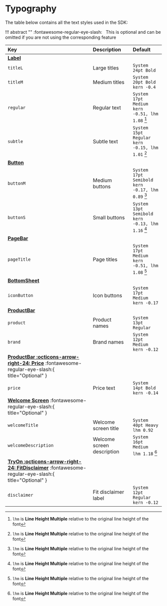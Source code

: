 # Typography

The table below contains all the text styles used in the SDK:

!!! abstract ""
    :fontawesome-regular-eye-slash: &nbsp; This is optional and can be omitted if you are not using the corresponding feature

| Key | Description | Default |
| :-- | :---------- | :------ |
| [**Label**](#label) | |  
| `titleL` | Large titles | `System 24pt Bold` |
| `titleM` | Medium titles | `System 20pt Bold`<br>`kern -0.4` |
| `regular` | Regular text | `System 17pt Medium`<br>`kern -0.51, lhm 1.08` [^1] |
| `subtle` | Subtle text | `System 15pt Regular`<br>`kern -0.15, lhm 1.01` [^1] |
| [**Button**](#button) | |
| `buttonM` | Medium buttons | `System 17pt Semibold`<br>`kern -0.17, lhm 0.89` [^1] |
| `buttonS` | Small buttons | `System 13pt Semibold`<br>`kern -0.13, lhm 1.16` [^1] |
| [**PageBar**](#pagebar) | |
| `pageTitle` | Page titles | `System 17pt Medium`<br>`kern -0.51, lhm 1.08` [^1] |
| [**BottomSheet**](#bottomsheet) | |
| `iconButton` | Icon buttons | `System 17pt Medium`<br>`kern -0.17` |
| [**ProductBar**](#productbar) | |
| `product` | Product names | `System 13pt Regular` |
| `brand` | Brand names | `System 12pt Medium`<br>`kern -0.12` |
| [**ProductBar :octicons-arrow-right-24: Price**](#productbarprice) :fontawesome-regular-eye-slash:{ title="Optional" } | | |
| `price` | Price text | `System 14pt Bold`<br>`kern -0.14` |
| [**Welcome Screen**](#welcome-screen) :fontawesome-regular-eye-slash:{ title="Optional" } | |
| `welcomeTitle` | Welcome screen title | `System 40pt Heavy`<br>`lhm 0.92` |
| `welcomeDescription` | Welcome screen description | `System 16pt Medium`<br>`lhm 1.18` [^1] |
| [**TryOn :octicons-arrow-right-24: FitDisclaimer**](#tryonfitdisclaimer) :fontawesome-regular-eye-slash:{ title="Optional" } | |
| `disclaimer` | Fit disclaimer label | `System 12pt Regular`<br>`kern -0.12` |

[^1]: `lhm` is __Line Height Multiple__ relative to the original line height of the font
